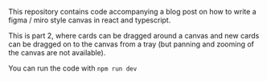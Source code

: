 This repository contains code accompanying a blog post on how to write a figma / miro style canvas in react and typescript.

This is part 2, where cards can be dragged around a canvas and new cards can be dragged on to the canvas from a tray (but panning and zooming of the canvas are not available).

You can run the code with `npm run dev`
